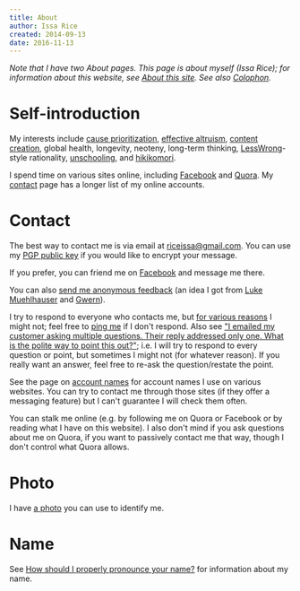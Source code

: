 ```yaml
---
title: About
author: Issa Rice
created: 2014-09-13
date: 2016-11-13
---
```


*Note that I have two About pages. This page is about myself (Issa Rice); for information about this website, see [About this site](). See also [Colophon]().*

# Self-introduction

My interests include
[cause prioritization](http://causeprioritization.org/),
[effective altruism](),
[content creation](content-creation),
global health,
longevity,
neoteny,
long-term thinking,
[LessWrong]()-style rationality,
[unschooling](),
and [hikikomori](!w).

I spend time on various sites online, including [Facebook]() and [Quora]().
My [contact]() page has a longer list of my online accounts.

# Contact

The best way to contact me is via email at [riceissa@gmail.com][email].
You can use my [PGP public key][pgp] if you would like to encrypt your message.

If you prefer, you can friend me on [Facebook]() and message me there.

You can also [send me anonymous feedback][feedback] (an idea I got from [Luke
Muehlhauser][l_feedb] and [Gwern][g_feedb]).

I try to respond to everyone who contacts me, but [for various reasons][noc] I
might not; feel free to [ping me][ping] if I don't respond.
Also see ["I emailed my customer asking multiple questions. Their reply
addressed only one. What is the polite way to point this out?"][multiq]; i.e. I
will try to respond to every question or point, but sometimes I might not (for
whatever reason).
If you really want an answer, feel free to re-ask the question/restate the
point.

See the page on [account names]() for account names I use on various websites.
You can try to contact me through those sites (if they offer a messaging
feature) but I can't guarantee I will check them often.

You can stalk me online (e.g. by following me on Quora or Facebook or by
reading what I have on this website).
I also don't mind if you ask questions about me on Quora, if you want to
passively contact me that way, though I don't control what Quora allows.

# Photo

I have [a photo](identification-photo.jpg) you can use to identify me.

# Name

See [How should I properly pronounce your name?]() for information about
my name.

[email]: mailto:riceissa@gmail.com
[feedback]: https://docs.google.com/forms/d/1AbwmuMIyzB5X7P4ysL71vGD4WnMxsCKsAZULLc0X7V0/viewform?usp=send_form
[g_feedb]: http://www.gwern.net/About#anonymous-feedback
[l_feedb]: http://lesswrong.com/lw/8bt/tell_me_what_you_think_of_me/
[multiq]: https://workplace.stackexchange.com/questions/44483/i-emailed-my-customer-asking-multiple-questions-their-reply-addressed-only-one
[noc]: http://lesswrong.com/lw/eua/reasons_for_someone_to_ignore_you/ "“Reasons for someone to ‘ignore’ you” by Wei Dai"
[pgp]: http://files.issarice.com/issarice-pubkey.asc
[ping]: http://www.inc.com/minda-zetlin/why-you-need-to-be-better-at-following-up.html "The Art of Following Up (Without Being Annoying)"
